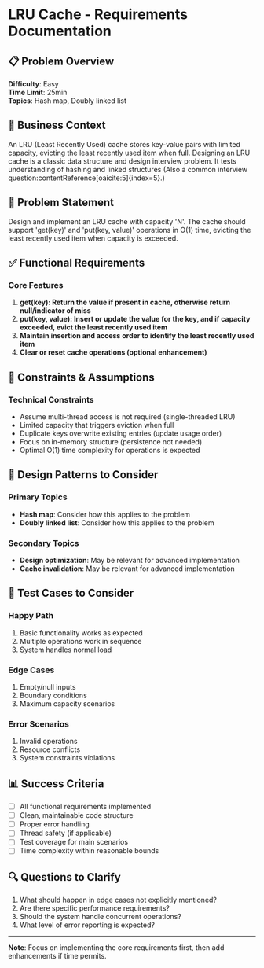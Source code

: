 # LRU Cache - Requirements Documentation

## 📋 Problem Overview

**Difficulty**: Easy  
**Time Limit**: 25min  
**Topics**: Hash map, Doubly linked list

## 🎯 Business Context

An LRU (Least Recently Used) cache stores key-value pairs with limited capacity, evicting the least recently used item when full. Designing an LRU cache is a classic data structure and design interview problem. It tests understanding of hashing and linked structures (Also a common interview question:contentReference[oaicite:5]{index=5}.)

## 📝 Problem Statement

Design and implement an LRU cache with capacity 'N'. The cache should support 'get(key)' and 'put(key, value)' operations in O(1) time, evicting the least recently used item when capacity is exceeded.

## ✅ Functional Requirements

### Core Features
1. **get(key): Return the value if present in cache, otherwise return null/indicator of miss**
2. **put(key, value): Insert or update the value for the key, and if capacity exceeded, evict the least recently used item**
3. **Maintain insertion and access order to identify the least recently used item**
4. **Clear or reset cache operations (optional enhancement)**

## 🚫 Constraints & Assumptions

### Technical Constraints
- Assume multi-thread access is not required (single-threaded LRU)
- Limited capacity that triggers eviction when full
- Duplicate keys overwrite existing entries (update usage order)
- Focus on in-memory structure (persistence not needed)
- Optimal O(1) time complexity for operations is expected

## 🎨 Design Patterns to Consider

### Primary Topics
- **Hash map**: Consider how this applies to the problem
- **Doubly linked list**: Consider how this applies to the problem

### Secondary Topics
- **Design optimization**: May be relevant for advanced implementation
- **Cache invalidation**: May be relevant for advanced implementation

## 🧪 Test Cases to Consider

### Happy Path
1. Basic functionality works as expected
2. Multiple operations work in sequence
3. System handles normal load

### Edge Cases
1. Empty/null inputs
2. Boundary conditions
3. Maximum capacity scenarios

### Error Scenarios
1. Invalid operations
2. Resource conflicts
3. System constraints violations

## 📊 Success Criteria

- [ ] All functional requirements implemented
- [ ] Clean, maintainable code structure
- [ ] Proper error handling
- [ ] Thread safety (if applicable)
- [ ] Test coverage for main scenarios
- [ ] Time complexity within reasonable bounds

## 🔍 Questions to Clarify

1. What should happen in edge cases not explicitly mentioned?
2. Are there specific performance requirements?
3. Should the system handle concurrent operations?
4. What level of error reporting is expected?

---
**Note**: Focus on implementing the core requirements first, then add enhancements if time permits.